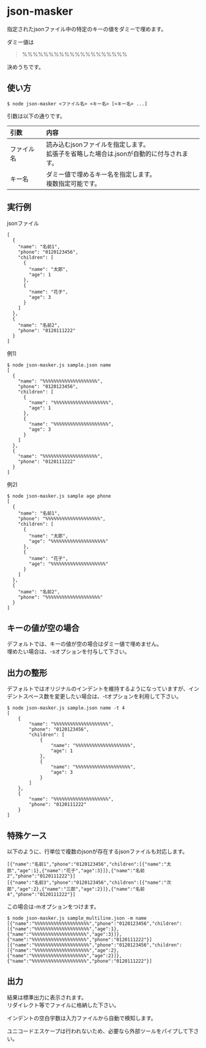 # json-masker

指定されたjsonファイル中の特定のキーの値をダミーで埋めます。

ダミー値は

> %%%%%%%%%%%%%%%%%%%%

決めうちです。

## 使い方

```
$ node json-masker <ファイル名> <キー名> [<キー名> ...]
```

引数は以下の通りです。

|引数|内容|
|:--|:--|
|ファイル名|読み込むjsonファイルを指定します。<br/>拡張子を省略した場合は.jsonが自動的に付与されます。|
|キー名|ダミー値で埋めるキー名を指定します。<br/>複数指定可能です。|

## 実行例

jsonファイル

```
[
  {
    "name": "名前1",
    "phone": "0120123456",
    "children": [
      {
        "name": "太郎",
        "age": 1
      },
      {
        "name": "花子",
        "age": 3
      }
    ]
  },
  {
    "name": "名前2",
    "phone": "0120111222"
  }
]
```

例1)

```
$ node json-masker.js sample.json name
[
  {
    "name": "%%%%%%%%%%%%%%%%%%%%",
    "phone": "0120123456",
    "children": [
      {
        "name": "%%%%%%%%%%%%%%%%%%%%",
        "age": 1
      },
      {
        "name": "%%%%%%%%%%%%%%%%%%%%",
        "age": 3
      }
    ]
  },
  {
    "name": "%%%%%%%%%%%%%%%%%%%%",
    "phone": "0120111222"
  }
]
```

例2)

```
$ node json-masker.js sample age phone
[
  {
    "name": "名前1",
    "phone": "%%%%%%%%%%%%%%%%%%%%",
    "children": [
      {
        "name": "太郎",
        "age": "%%%%%%%%%%%%%%%%%%%%"
      },
      {
        "name": "花子",
        "age": "%%%%%%%%%%%%%%%%%%%%"
      }
    ]
  },
  {
    "name": "名前2",
    "phone": "%%%%%%%%%%%%%%%%%%%%"
  }
]
```

## キーの値が空の場合

デフォルトでは、キーの値が空の場合はダミー値で埋めません。<br/>
埋めたい場合は、-sオプションを付与して下さい。

## 出力の整形

デフォルトではオリジナルのインデントを維持するようになっていますが、インデントスペース数を変更したい場合は、-tオプションを利用して下さい。

```
$ node json-masker.js sample.json name -t 4
[
    {
        "name": "%%%%%%%%%%%%%%%%%%%%",
        "phone": "0120123456",
        "children": [
            {
                "name": "%%%%%%%%%%%%%%%%%%%%",
                "age": 1
            },
            {
                "name": "%%%%%%%%%%%%%%%%%%%%",
                "age": 3
            }
        ]
    },
    {
        "name": "%%%%%%%%%%%%%%%%%%%%",
        "phone": "0120111222"
    }
]
```

## 特殊ケース

以下のように、行単位で複数のjsonが存在するjsonファイルも対応します。

```
[{"name":"名前1","phone":"0120123456","children":[{"name":"太郎","age":1},{"name":"花子","age":3}]},{"name":"名前2","phone":"0120111222"}]
[{"name":"名前3","phone":"0120123456","children":[{"name":"次郎","age":2},{"name":"三郎","age":2}]},{"name":"名前4","phone":"0120111222"}]
```

この場合は-mオプションをつけます。

```
$ node json-masker.js sample_multiline.json -m name
[{"name":"%%%%%%%%%%%%%%%%%%%%","phone":"0120123456","children":[{"name":"%%%%%%%%%%%%%%%%%%%%","age":1},{"name":"%%%%%%%%%%%%%%%%%%%%","age":3}]},{"name":"%%%%%%%%%%%%%%%%%%%%","phone":"0120111222"}]
[{"name":"%%%%%%%%%%%%%%%%%%%%","phone":"0120123456","children":[{"name":"%%%%%%%%%%%%%%%%%%%%","age":2},{"name":"%%%%%%%%%%%%%%%%%%%%","age":2}]},{"name":"%%%%%%%%%%%%%%%%%%%%","phone":"0120111222"}]
```

## 出力

結果は標準出力に表示されます。<br/>
リダイレクト等でファイルに格納した下さい。

インデントの空白宇数は入力ファイルから自動で検知します。

ユニコードエスケープは行われないため、必要なら外部ツールをパイプして下さい。
